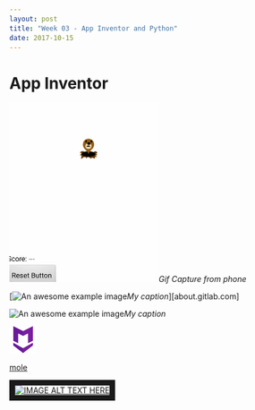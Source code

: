 ```yaml
---
layout: post
title: "Week 03 - App Inventor and Python"
date: 2017-10-15
---
```


# App Inventor

![An image](../_img/mole.gif)*Gif Capture from phone*

[![An awesome example image](/images/path/to/folder/image.png "Hello World")*My caption*][about.gitlab.com]

![An awesome example image](https://photos.app.goo.gl/7hMjTS5nr2mF8HUB3)*My caption*

![alt text](https://github.com/adam-p/markdown-here/raw/master/src/common/images/icon48.png "Logo Title Text 1")

[mole]

[mole]: ..\_img\mole.gif

<a href="https://www.youtube.com/watch?v=oCK5oGmRtxQ" target="_blank"><img src="http://img.youtube.com/vi/oCK5oGmRtxQ/1.jpg" 
alt="IMAGE ALT TEXT HERE" width="240" height="180" border="10" /></a>